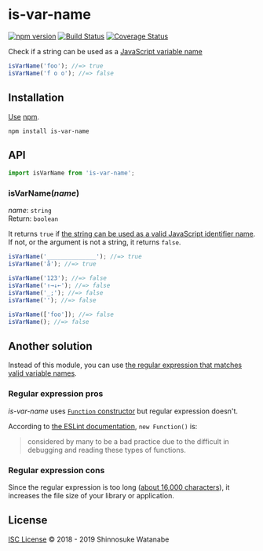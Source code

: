 # is-var-name

[![npm version](https://img.shields.io/npm/v/is-var-name.svg)](https://www.npmjs.com/package/is-var-name)
[![Build Status](https://travis-ci.com/shinnn/is-var-name.svg?branch=master)](https://travis-ci.com/shinnn/is-var-name)
[![Coverage Status](https://img.shields.io/coveralls/shinnn/is-var-name.svg)](https://coveralls.io/r/shinnn/is-var-name)

Check if a string can be used as a [JavaScript variable name](https://es5.github.io/x7.html#x7.6)

```javascript
isVarName('foo'); //=> true
isVarName('f o o'); //=> false
```

## Installation

[Use](https://docs.npmjs.com/cli/install) [npm](https://docs.npmjs.com/about-npm/).

```
npm install is-var-name
```

## API

```javascript
import isVarName from 'is-var-name';
```

### isVarName(*name*)

*name*: `string`  
Return: `boolean`

It returns `true` if [the string can be used as a valid JavaScript identifier name](https://mathiasbynens.be/notes/javascript-identifiers). If not, or the argument is not a string, it returns `false`.

```javascript
isVarName('______________'); //=> true
isVarName('å'); //=> true

isVarName('123'); //=> false
isVarName('↑→↓←'); //=> false
isVarName('_;'); //=> false
isVarName(''); //=> false

isVarName(['foo']); //=> false
isVarName(); //=> false
```

## Another solution

Instead of this module, you can use [the regular expression that matches valid variable names](https://gist.github.com/mathiasbynens/6334847#file-ecmascript-6-js).

### Regular expression pros

*is-var-name* uses [`Function` constructor](https://developer.mozilla.org/docs/Web/JavaScript/Reference/Global_Objects/Function) but regular expression doesn't.

According to [the ESLint documentation](https://eslint.org/docs/rules/no-new-func), `new Function()` is:

> considered by many to be a bad practice due to the difficult in debugging and reading these types of functions.

### Regular expression cons

Since the regular expression is too long ([about 16,000 characters](https://gist.githubusercontent.com/mathiasbynens/6334847/raw/4b78d62a29da1f340956aa102dffa6c4ac7e620e/ecmascript-6.js)), it increases the file size of your library or application.

## License

[ISC License](./LICENSE) © 2018 - 2019 Shinnosuke Watanabe
